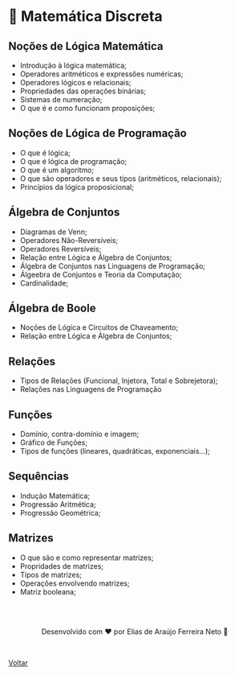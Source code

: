 # 🔢 Matemática Discreta

## Noções de Lógica Matemática

- Introdução à lógica matemática;
- Operadores aritméticos e expressões numéricas;
- Operadores lógicos e relacionais;
- Propriedades das operações binárias;
- Sistemas de numeração;
- O que é e como funcionam proposições;

## Noções de Lógica de Programação

- O que é lógica;
- O que é lógica de programação;
- O que é um algoritmo;
- O que são operadores e seus tipos (aritméticos, relacionais);
- Princípios da lógica proposicional;

## Álgebra de Conjuntos

- Diagramas de Venn;
- Operadores Não-Reversíveis;
- Operadores Reversíveis;
- Relação entre Lógica e Álgebra de Conjuntos;
- Álgebra de Conjuntos nas Linguagens de Programação;
- Álgeebra de Conjuntos e Teoria da Computação;
- Cardinalidade;

## Álgebra de Boole

- Noções de Lógica e Circuitos de Chaveamento;
- Relação entre Lógica e Álgebra de Conjuntos;

## Relações

- Tipos de Relações (Funcional, Injetora, Total e Sobrejetora);
- Relações nas Linguagens de Programação

## Funções

- Domínio, contra-domínio e imagem;
- Gráfico de Funções;
- Tipos de funções (lineares, quadráticas, exponenciais...);

## Sequências

- Indução Matemática;
- Progressão Aritmética;
- Progressão Geométrica;

## Matrizes

- O que são e como representar matrizes;
- Propridades de matrizes;
- Tipos de matrizes;
- Operações envolvendo matrizes;
- Matriz booleana;

<br>
<br>

<p align="center"> Desenvolvido com ❤ por Elias de Araújo Ferreira Neto 👋 <p>

<br>

<a href="../../">Voltar</a>
